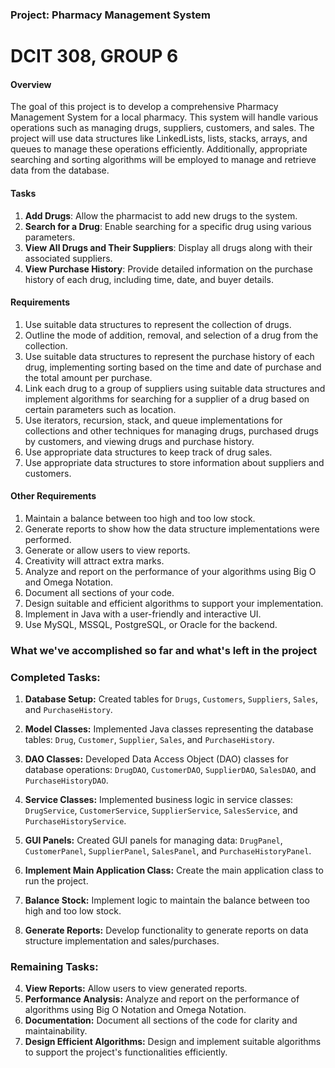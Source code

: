 ### Project: Pharmacy Management System
# DCIT 308, GROUP 6

#### Overview
The goal of this project is to develop a comprehensive Pharmacy Management System for a local pharmacy. This system will handle various operations such as managing drugs, suppliers, customers, and sales. The project will use data structures like LinkedLists, lists, stacks, arrays, and queues to manage these operations efficiently. Additionally, appropriate searching and sorting algorithms will be employed to manage and retrieve data from the database.

#### Tasks
1. **Add Drugs**: Allow the pharmacist to add new drugs to the system.
2. **Search for a Drug**: Enable searching for a specific drug using various parameters.
3. **View All Drugs and Their Suppliers**: Display all drugs along with their associated suppliers.
4. **View Purchase History**: Provide detailed information on the purchase history of each drug, including time, date, and buyer details.

#### Requirements
1. Use suitable data structures to represent the collection of drugs.
2. Outline the mode of addition, removal, and selection of a drug from the collection.
3. Use suitable data structures to represent the purchase history of each drug, implementing sorting based on the time and date of purchase and the total amount per purchase.
4. Link each drug to a group of suppliers using suitable data structures and implement algorithms for searching for a supplier of a drug based on certain parameters such as location.
5. Use iterators, recursion, stack, and queue implementations for collections and other techniques for managing drugs, purchased drugs by customers, and viewing drugs and purchase history.
6. Use appropriate data structures to keep track of drug sales.
7. Use appropriate data structures to store information about suppliers and customers.

#### Other Requirements
1. Maintain a balance between too high and too low stock.
2. Generate reports to show how the data structure implementations were performed.
3. Generate or allow users to view reports.
4. Creativity will attract extra marks.
5. Analyze and report on the performance of your algorithms using Big O and Omega Notation.
6. Document all sections of your code.
7. Design suitable and efficient algorithms to support your implementation.
8. Implement in Java with a user-friendly and interactive UI.
9. Use MySQL, MSSQL, PostgreSQL, or Oracle for the backend.



 ### What we've accomplished so far and what's left in the project

### Completed Tasks:
1. **Database Setup:** Created tables for `Drugs`, `Customers`, `Suppliers`, `Sales`, and `PurchaseHistory`.
2. **Model Classes:** Implemented Java classes representing the database tables: `Drug`, `Customer`, `Supplier`, `Sales`, and `PurchaseHistory`.
3. **DAO Classes:** Developed Data Access Object (DAO) classes for database operations: `DrugDAO`, `CustomerDAO`, `SupplierDAO`, `SalesDAO`, and `PurchaseHistoryDAO`.
4. **Service Classes:** Implemented business logic in service classes: `DrugService`, `CustomerService`, `SupplierService`, `SalesService`, and `PurchaseHistoryService`.
5. **GUI Panels:** Created GUI panels for managing data: `DrugPanel`, `CustomerPanel`, `SupplierPanel`, `SalesPanel`, and `PurchaseHistoryPanel`.


1. **Implement Main Application Class:** Create the main application class to run the project.
2. **Balance Stock:** Implement logic to maintain the balance between too high and too low stock.
3. **Generate Reports:** Develop functionality to generate reports on data structure implementation and sales/purchases.

### Remaining Tasks:
4. **View Reports:** Allow users to view generated reports.
5. **Performance Analysis:** Analyze and report on the performance of algorithms using Big O Notation and Omega Notation.
6. **Documentation:** Document all sections of the code for clarity and maintainability.
7. **Design Efficient Algorithms:** Design and implement suitable algorithms to support the project's functionalities efficiently.

